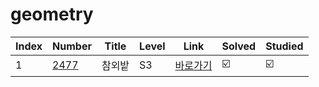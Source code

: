 # geometry


| Index | Number | Title          | Level | Link                                              | Solved   | Studied  |
| ----- | ------ | -------------- | ----- | ------------------------------------------------- | -------- | -------- |
|   1   |[2477](./2477.py)|      참외밭       |   S3  |    [바로가기](https://www.acmicpc.net/problem/2477)   |:ballot_box_with_check:|:ballot_box_with_check:|